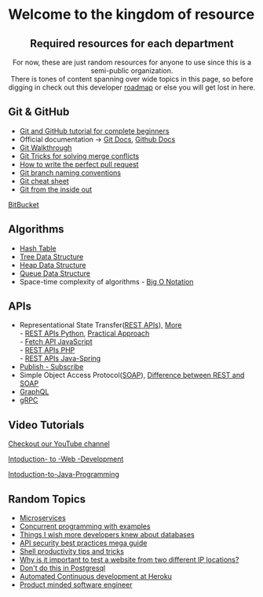 # Welcome to the kingdom of resource


<h2 align="center">Required resources for each department</h2>

<p align="center">For now, these are just random resources for anyone to use since this is a semi-public organization. <br/>There is tones of content spanning over wide topics in this page, so before digging in check out this developer <a href="https://roadmap.sh">roadmap</a> or else you will get lost in here.</p>


## Git & GitHub
- [Git and GitHub tutorial for complete beginners](https://product.hubspot.com/blog/git-and-github-tutorial-for-beginners)
- Official documentation -> [Git Docs](https://git-scm.com/doc), [Github Docs](https://docs.github.com/en)
- [Git Walkthrough](https://www.analyticsvidhya.com/blog/2021/09/git-and-github-tutorial-for-beginners/)
- [Git Tricks for solving merge conflicts](https://goiabada.blog/git-tricks-avoiding-merge-when-dealing-with-remote-conflicts-52c175e526e6)
- [How to write the perfect pull request](https://github.blog/2015-01-21-how-to-write-the-perfect-pull-request/)
- [Git branch naming conventions](https://deepsource.io/blog/git-branch-naming-conventions/)
- [Git cheat sheet](https://dev.to/maxpou/git-cheat-sheet-advanced-3a17)
- [Git from the inside out](https://codewords.recurse.com/issues/two/git-from-the-inside-out)
  
[BitBucket](https://bitbucket.org/product/guides)


## Algorithms
- [Hash Table](https://www.youtube.com/watch?v=jalSiaIi8j4)
- [Tree Data Structure](https://www.youtube.com/watch?v=S2W3SXGPVyU)
- [Heap Data Structure](https://www.youtube.com/watch?v=F_r0sJ1RqWk)
- [Queue Data Structure](https://www.youtube.com/watch?v=mDCi1lXd9hc)
- Space-time complexity of algorithms - [Big O Notation](https://www.youtube.com/watch?v=Z0bH0cMY0E8)

## APIs
- Representational State Transfer([REST APIs](https://www.ibm.com/cloud/learn/rest-apis)), [More](https://www.redhat.com/en/topics/api/what-is-a-rest-api) <br/>
      - [REST APIs Python](https://www.integrate.io/blog/an-introduction-to-rest-api-with-python/), [Practical Approach](https://realpython.com/api-integration-in-python/) <br/>
      - [Fetch API JavaScript](https://developer.mozilla.org/en-US/docs/Web/API/Fetch_API/Using_Fetch) <br>
      - [REST APIs PHP](https://code.tutsplus.com/tutorials/how-to-build-a-simple-rest-api-in-php--cms-37000) <br>
      - [REST APIs Java-Spring](https://spring.io/guides/tutorials/rest/)
- [Publish - Subscribe](https://blog.opto22.com/optoblog/request-response-vs-pub-sub-part-1)
- Simple Object Access Protocol([SOAP](https://en.wikipedia.org/wiki/SOAP)), [Difference between REST and SOAP](https://dzone.com/articles/difference-between-rest-and-soap-api#)
- [GraphQL](https://graphql.org/learn/)
- [gRPC](https://grpc.io/docs/)

## Video Tutorials

[Checkout our YouTube channel](https://www.youtube.com/channel/UCnsSptnhHhSqyrj7IIyQaNw/?sub_confirmation=1)

[Intoduction- to -Web -Development](https://www.youtube.com/embed/dCOch0282IE?start=254)

[Intoduction-to-Java-Programming](https://www.youtube.com/embed/vZilAD9MjfU)


## Random Topics
- [Microservices](https://martinfowler.com/articles/microservices.html)
- [Concurrent programming with examples](https://begriffs.com/posts/2020-03-23-concurrent-programming.html)
- [Things I wish more developers knew about databases](https://medium.com/@rakyll/things-i-wished-more-developers-knew-about-databases-2d0178464f78)
- [API security best practices mega guide](https://expeditedsecurity.com/api-security-best-practices-megaguide/)
- [Shell productivity tips and tricks](https://blog.balthazar-rouberol.com/shell-productivity-tips-and-tricks)
- [Why is it important to test a website from two different IP locations?](https://www.lambdatest.com/blog/importance-of-geolocation-browser-testing)
- [Don't do this in Postgresql](https://wiki.postgresql.org/wiki/Don%27t_Do_This)
- [Automated Continuous development at Heroku](https://blog.heroku.com/automated-continuous-deployment-at-heroku)
- [Product minded software engineer](https://blog.pragmaticengineer.com/the-product-minded-engineer/)

